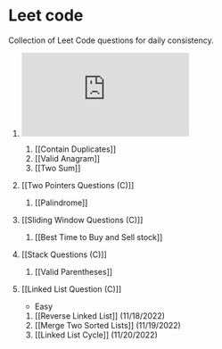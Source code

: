 # Leet code
Collection of Leet Code questions for daily consistency.

1. ![Array & Hashing Questions (C)](https://github.com/saquibsaifee/leetcode/blob/main/Array%20%26%20Hashing%20Questions%20(C).md)
	1. [[Contain Duplicates]]
	2. [[Valid Anagram]]
	3. [[Two Sum]]

2. [[Two Pointers Questions (C)]]
	1. [[Palindrome]]

3. [[Sliding Window Questions (C)]]
	1. [[Best Time to Buy and Sell stock]]

4. [[Stack Questions (C)]]
	1. [[Valid Parentheses]]

5. [[Linked List Question (C)]]
	- Easy
	1. [[Reverse Linked List]] (11/18/2022)
	2. [[Merge Two Sorted Lists]] (11/19/2022)
	3. [[Linked List Cycle]] (11/20/2022)





